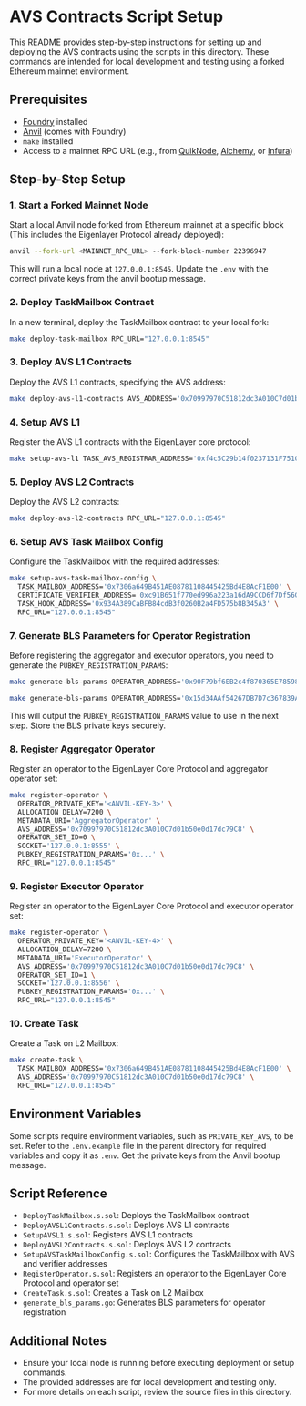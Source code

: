 # AVS Contracts Script Setup

This README provides step-by-step instructions for setting up and deploying the AVS contracts using the scripts in this directory. These commands are intended for local development and testing using a forked Ethereum mainnet environment.

## Prerequisites

- [Foundry](https://book.getfoundry.sh/) installed
- [Anvil](https://book.getfoundry.sh/anvil/) (comes with Foundry)
- `make` installed
- Access to a mainnet RPC URL (e.g., from [QuikNode](https://quiknode.io/), [Alchemy](https://www.alchemy.com/), or [Infura](https://infura.io/))

## Step-by-Step Setup

### 1. Start a Forked Mainnet Node

Start a local Anvil node forked from Ethereum mainnet at a specific block (This includes the Eigenlayer Protocol already deployed):

```sh
anvil --fork-url <MAINNET_RPC_URL> --fork-block-number 22396947
```

This will run a local node at `127.0.0.1:8545`.
Update the `.env` with the correct private keys from the anvil bootup message.

### 2. Deploy TaskMailbox Contract

In a new terminal, deploy the TaskMailbox contract to your local fork:

```sh
make deploy-task-mailbox RPC_URL="127.0.0.1:8545"
```

### 3. Deploy AVS L1 Contracts

Deploy the AVS L1 contracts, specifying the AVS address:

```sh
make deploy-avs-l1-contracts AVS_ADDRESS='0x70997970C51812dc3A010C7d01b50e0d17dc79C8' RPC_URL="127.0.0.1:8545"
```

### 4. Setup AVS L1

Register the AVS L1 contracts with the EigenLayer core protocol:

```sh
make setup-avs-l1 TASK_AVS_REGISTRAR_ADDRESS='0xf4c5C29b14f0237131F7510A51684c8191f98E06' RPC_URL="127.0.0.1:8545"
```

### 5. Deploy AVS L2 Contracts

Deploy the AVS L2 contracts:

```sh
make deploy-avs-l2-contracts RPC_URL="127.0.0.1:8545"
```

### 6. Setup AVS Task Mailbox Config

Configure the TaskMailbox with the required addresses:

```sh
make setup-avs-task-mailbox-config \
  TASK_MAILBOX_ADDRESS='0x7306a649B451AE08781108445425Bd4E8AcF1E00' \
  CERTIFICATE_VERIFIER_ADDRESS='0xc91B651f770ed996a223a16dA9CCD6f7Df56C987' \
  TASK_HOOK_ADDRESS='0x934A389CaBFB84cdB3f0260B2a4FD575b8B345A3' \
  RPC_URL="127.0.0.1:8545"
```

### 7. Generate BLS Parameters for Operator Registration

Before registering the aggregator and executor operators, you need to generate the `PUBKEY_REGISTRATION_PARAMS`:

```sh
make generate-bls-params OPERATOR_ADDRESS='0x90F79bf6EB2c4f870365E785982E1f101E93b906' CHAIN_ID=1 TASK_AVS_REGISTRAR_ADDRESS='0xf4c5C29b14f0237131F7510A51684c8191f98E06' RPC_URL="127.0.0.1:8545"
```

```sh
make generate-bls-params OPERATOR_ADDRESS='0x15d34AAf54267DB7D7c367839AAf71A00a2C6A65' CHAIN_ID=1 TASK_AVS_REGISTRAR_ADDRESS='0xf4c5C29b14f0237131F7510A51684c8191f98E06' RPC_URL="127.0.0.1:8545"
```

This will output the `PUBKEY_REGISTRATION_PARAMS` value to use in the next step. Store the BLS private keys securely.

### 8. Register Aggregator Operator

Register an operator to the EigenLayer Core Protocol and aggregator operator set:

```sh
make register-operator \
  OPERATOR_PRIVATE_KEY='<ANVIL-KEY-3>' \
  ALLOCATION_DELAY=7200 \
  METADATA_URI='AggregatorOperator' \
  AVS_ADDRESS='0x70997970C51812dc3A010C7d01b50e0d17dc79C8' \
  OPERATOR_SET_ID=0 \
  SOCKET='127.0.0.1:8555' \
  PUBKEY_REGISTRATION_PARAMS='0x...' \
  RPC_URL="127.0.0.1:8545"
```

### 9. Register Executor Operator

Register an operator to the EigenLayer Core Protocol and executor operator set:

```sh
make register-operator \
  OPERATOR_PRIVATE_KEY='<ANVIL-KEY-4>' \
  ALLOCATION_DELAY=7200 \
  METADATA_URI='ExecutorOperator' \
  AVS_ADDRESS='0x70997970C51812dc3A010C7d01b50e0d17dc79C8' \
  OPERATOR_SET_ID=1 \
  SOCKET='127.0.0.1:8556' \
  PUBKEY_REGISTRATION_PARAMS='0x...' \
  RPC_URL="127.0.0.1:8545"
```

### 10. Create Task

Create a Task on L2 Mailbox:

```sh
make create-task \
  TASK_MAILBOX_ADDRESS='0x7306a649B451AE08781108445425Bd4E8AcF1E00' \
  AVS_ADDRESS='0x70997970C51812dc3A010C7d01b50e0d17dc79C8' \
  RPC_URL="127.0.0.1:8545"
```

## Environment Variables

Some scripts require environment variables, such as `PRIVATE_KEY_AVS`, to be set. Refer to the `.env.example` file in the parent directory for required variables and copy it as `.env`. Get the private keys from the Anvil bootup message.

## Script Reference

- `DeployTaskMailbox.s.sol`: Deploys the TaskMailbox contract
- `DeployAVSL1Contracts.s.sol`: Deploys AVS L1 contracts
- `SetupAVSL1.s.sol`: Registers AVS L1 contracts
- `DeployAVSL2Contracts.s.sol`: Deploys AVS L2 contracts
- `SetupAVSTaskMailboxConfig.s.sol`: Configures the TaskMailbox with AVS and verifier addresses
- `RegisterOperator.s.sol`: Registers an operator to the EigenLayer Core Protocol and operator set
- `CreateTask.s.sol`: Creates a Task on L2 Mailbox
- `generate_bls_params.go`: Generates BLS parameters for operator registration

## Additional Notes

- Ensure your local node is running before executing deployment or setup commands.
- The provided addresses are for local development and testing only.
- For more details on each script, review the source files in this directory. 